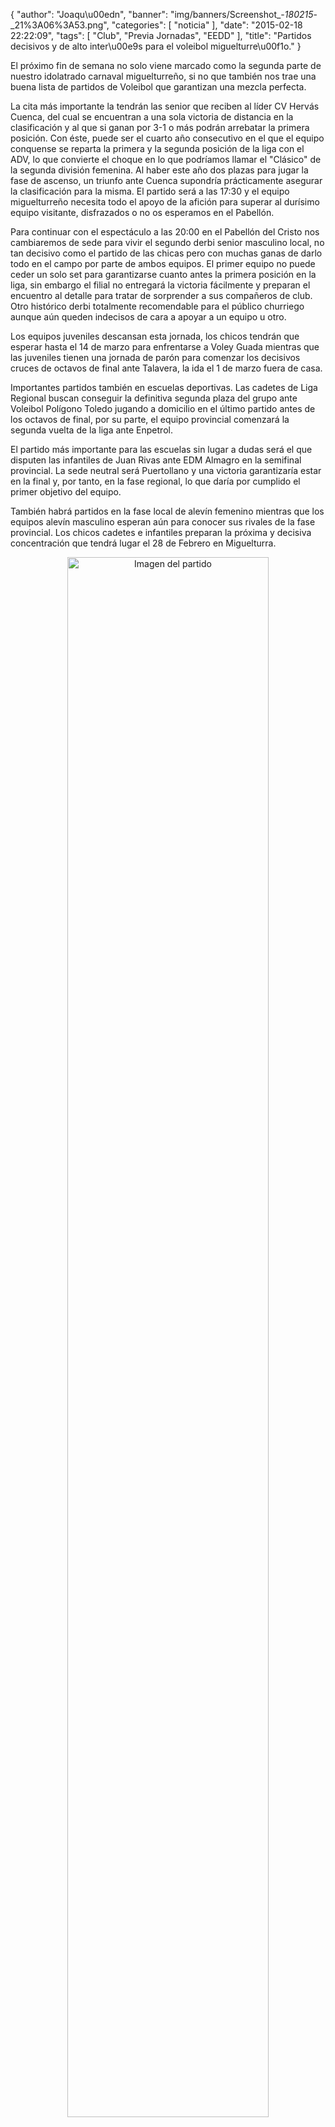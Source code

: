 {
  "author": "Joaqu\u00edn", 
  "banner": "img/banners/Screenshot_-_180215_-_21%3A06%3A53.png", 
  "categories": [
    "noticia"
  ], 
  "date": "2015-02-18 22:22:09", 
  "tags": [
    "Club", 
    "Previa Jornadas", 
    "EEDD"
  ], 
  "title": "Partidos decisivos y de alto inter\u00e9s para el voleibol miguelturre\u00f1o."
}

El próximo fin de semana no solo viene marcado como la segunda parte de nuestro idolatrado carnaval miguelturreño, si no que también nos trae una buena lista de partidos de Voleibol que garantizan una mezcla perfecta.

La cita más importante la tendrán las senior que reciben al líder CV Hervás Cuenca, del cual se encuentran a una sola victoria de distancia en la clasificación y al que si ganan por 3-1 o más podrán arrebatar la primera posición. Con éste, puede ser el cuarto año consecutivo en el que el equipo conquense se reparta la primera y la segunda posición de la liga con el ADV, lo que convierte el choque en lo que podríamos llamar el "Clásico" de la segunda división femenina. Al haber este año dos plazas para jugar la fase de ascenso, un triunfo ante Cuenca supondría prácticamente asegurar la clasificación para la misma. El partido será a las 17:30 y el equipo miguelturreño necesita todo el apoyo de la afición para superar al durísimo equipo visitante, disfrazados o no os esperamos en el Pabellón.

Para continuar con el espectáculo a las 20:00 en el Pabellón del Cristo nos cambiaremos de sede para vivir el segundo derbi senior masculino local, no tan decisivo como el partido de las chicas pero con muchas ganas de darlo todo en el campo por parte de ambos equipos. El primer equipo no puede ceder un solo set para garantizarse cuanto antes la primera posición en la liga, sin embargo el filial no entregará la victoria fácilmente y preparan el encuentro al detalle para tratar de sorprender a sus compañeros de club. Otro histórico derbi totalmente recomendable para el público churriego aunque aún queden indecisos de cara a apoyar a un equipo u otro.

Los equipos juveniles descansan esta jornada, los chicos tendrán que esperar hasta el 14 de marzo para enfrentarse a Voley Guada mientras que las juveniles tienen una jornada de parón para comenzar los decisivos cruces de octavos de final ante Talavera, la ida el 1 de marzo fuera de casa.

Importantes partidos también en escuelas deportivas. Las cadetes de Liga Regional buscan conseguir la definitiva segunda plaza del grupo ante Voleibol Polígono Toledo jugando a domicilio en el último partido antes de los octavos de final, por su parte, el equipo provincial comenzará la segunda vuelta de la liga ante Enpetrol.

El partido más importante para las escuelas sin lugar a dudas será el que disputen las infantiles de Juan Rivas ante EDM Almagro en la semifinal provincial. La sede neutral será Puertollano y una victoria garantizaría estar en la final y, por tanto, en la fase regional, lo que daría por cumplido el primer objetivo del equipo.

También habrá partidos en la fase local de alevín femenino mientras que los equipos alevín masculino esperan aún para conocer sus rivales de la fase provincial. Los chicos cadetes e infantiles preparan la próxima y decisiva concentración que tendrá lugar el 28 de Febrero en Miguelturra.

<center>
<a target="_new" href="http://www.advmiguelturra.org/drupal/sites/default/files/Screenshot%20-%20180215%20-%2021%3A06%3A53.png"> 
<img alt="Imagen del partido" width="80%" align="center" src="http://www.advmiguelturra.org/drupal/sites/default/files/Screenshot%20-%20180215%20-%2021%3A06%3A53.png"/> </a> </center>

